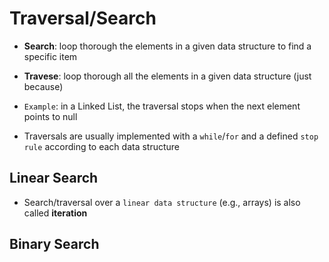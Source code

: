 # Traversal/Search

- **Search**: loop thorough the elements in a given data structure to find a specific item
- **Travese**: loop thorough all the elements in a given data structure (just because)

- `Example`: in a Linked List, the traversal stops when the next element points to null
- Traversals are usually implemented with a `while`/`for` and a defined `stop rule` according to each data structure

## Linear Search

- Search/traversal over a `linear data structure` (e.g., arrays) is also called **iteration**

## Binary Search

